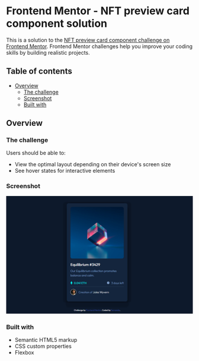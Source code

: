 # Frontend Mentor - NFT preview card component solution

This is a solution to the [NFT preview card component challenge on Frontend Mentor](https://www.frontendmentor.io/challenges/nft-preview-card-component-SbdUL_w0U). Frontend Mentor challenges help you improve your coding skills by building realistic projects. 

## Table of contents

- [Overview](#overview)
  - [The challenge](#the-challenge)
  - [Screenshot](#screenshot)
  - [Built with](#built-with)
  


## Overview

### The challenge

Users should be able to:

- View the optimal layout depending on their device's screen size
- See hover states for interactive elements

### Screenshot

![screenshot](./images/screenshot.png)








### Built with

- Semantic HTML5 markup
- CSS custom properties
- Flexbox







